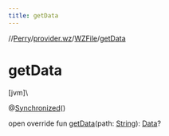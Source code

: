 ```yaml
---
title: getData
---
```

//[Perry](../../../index.html)/[provider.wz](../index.html)/[WZFile](index.html)/[getData](get-data.html)



# getData



[jvm]\




@[Synchronized](https://kotlinlang.org/api/latest/jvm/stdlib/kotlin.jvm/-synchronized/index.html)()



open override fun [getData](get-data.html)(path: [String](https://kotlinlang.org/api/latest/jvm/stdlib/kotlin/-string/index.html)): [Data](../../provider/-data/index.html)?




